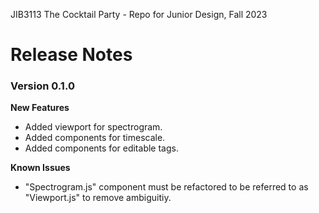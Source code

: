 JIB3113 The Cocktail Party - Repo for Junior Design, Fall 2023

# Release Notes

### Version 0.1.0
**New Features**
- Added viewport for spectrogram.
- Added components for timescale.
- Added components for editable tags.

**Known Issues**
- "Spectrogram.js" component must be refactored to be referred to as "Viewport.js" to remove ambiguitiy.
